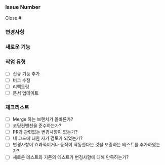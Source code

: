 ### Issue Number
Close #

### 변경사항


### 새로운 기능


### 작업 유형
- [ ] 신규 기능 추가
- [ ] 버그 수정
- [ ] 리펙토링
- [ ] 문서 업데이트

### 체크리스트
- [ ] Merge 하는 브랜치가 올바른가?
- [ ] 코딩컨벤션을 준수하는가?
- [ ] PR과 관련없는 변경사항이 없는가?
- [ ] 내 코드에 대한 자기 검토가 되었는가?
- [ ] 변경사항이 효과적이거나 동작이 작동한다는 것을 보증하는 테스트를 추가하였는가?
- [ ] 새로운 테스트와 기존의 테스트가 변경사항에 대해 만족하는가?
